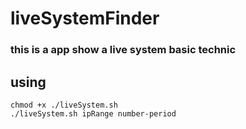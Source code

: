 # liveSystemFinder
###    this is a app show a live system basic technic
## using 
    chmod +x ./liveSystem.sh
    ./liveSystem.sh ipRange number-period
